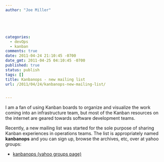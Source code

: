 ```yaml
---
author: "Joe Miller"





categories:
  - devOps
  - kanban
comments: true
date: 2011-04-24 21:10:45 -0700
date_gmt: 2011-04-25 04:10:45 -0700
published: true
status: publish
tags: []
title: Kanbanops - new mailing list
url: /2011/04/24/kanbanops-new-mailing-list/


---
```


I am a fan of using Kanban boards to organize and visualize the work coming into an infrastructure team, but most of the Kanban resources on the internet are geared towards software development teams.

Recently, a new mailing list was started for the sole purpose of sharing Kanban experiences in operations teams. The list is appropriately named **kanbanops** and you can sign up, browse the archives, etc, over at yahoo groups:

- [kanbanops (yahoo groups page)](http://tech.groups.yahoo.com/group/kanbanops/)